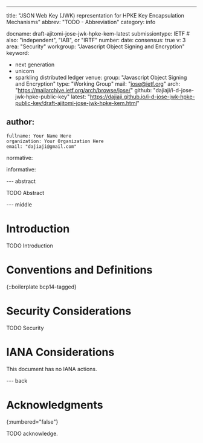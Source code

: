 ---
title: "JSON Web Key (JWK) representation for HPKE Key Encapsulation Mechanisms"
abbrev: "TODO - Abbreviation"
category: info

docname: draft-ajitomi-jose-jwk-hpke-kem-latest
submissiontype: IETF  # also: "independent", "IAB", or "IRTF"
number:
date:
consensus: true
v: 3
area: "Security"
workgroup: "Javascript Object Signing and Encryption"
keyword:
 - next generation
 - unicorn
 - sparkling distributed ledger
venue:
  group: "Javascript Object Signing and Encryption"
  type: "Working Group"
  mail: "jose@ietf.org"
  arch: "https://mailarchive.ietf.org/arch/browse/jose/"
  github: "dajiaji/i-d-jose-jwk-hpke-public-key"
  latest: "https://dajiaji.github.io/i-d-jose-jwk-hpke-public-key/draft-ajitomi-jose-jwk-hpke-kem.html"

author:
 -
    fullname: Your Name Here
    organization: Your Organization Here
    email: "dajiaji@gmail.com"

normative:

informative:


--- abstract

TODO Abstract


--- middle

# Introduction

TODO Introduction


# Conventions and Definitions

{::boilerplate bcp14-tagged}


# Security Considerations

TODO Security


# IANA Considerations

This document has no IANA actions.


--- back

# Acknowledgments
{:numbered="false"}

TODO acknowledge.
